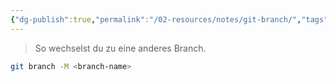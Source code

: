 ```yaml
---
{"dg-publish":true,"permalink":"/02-resources/notes/git-branch/","tags":["git/branch"],"noteIcon":"","updated":"2025-07-12T13:31:41.000+02:00"}
---
```


>So wechselst du zu eine anderes Branch.
```bash
git branch -M <branch-name>
```
